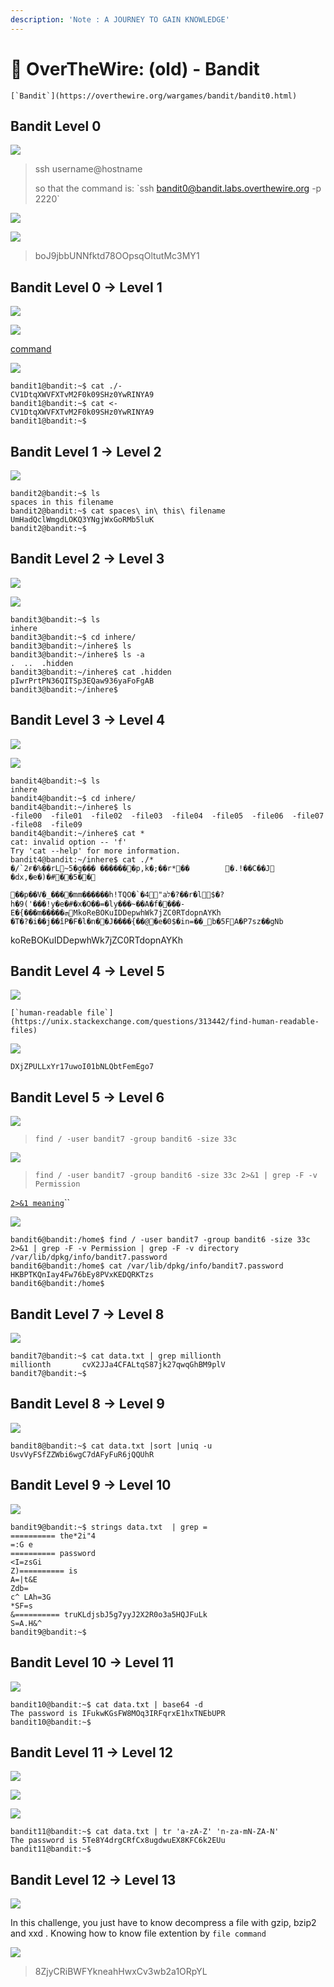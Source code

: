 ```yaml
---
description: 'Note : A JOURNEY TO GAIN KNOWLEDGE'
---
```


# 🍃 OverTheWire: (old) - Bandit

``[`Bandit`](https://overthewire.org/wargames/bandit/bandit0.html)``

## Bandit Level 0

![](<../../.gitbook/assets/image (20) (2).png>)

> ssh username@hostname
>
> so that the command is: \`ssh bandit0@bandit.labs.overthewire.org -p 2220\`

![](<../../.gitbook/assets/image (28).png>)

![](<../../.gitbook/assets/image (37).png>)

> boJ9jbbUNNfktd78OOpsqOltutMc3MY1

## Bandit Level 0 → Level 1

![](<../../.gitbook/assets/image (42) (2).png>)

![](<../../.gitbook/assets/image (36).png>)

[command](https://unix.stackexchange.com/questions/189251/how-to-read-dash-files)

![](<../../.gitbook/assets/image (34).png>)

```
bandit1@bandit:~$ cat ./-
CV1DtqXWVFXTvM2F0k09SHz0YwRINYA9
bandit1@bandit:~$ cat <-
CV1DtqXWVFXTvM2F0k09SHz0YwRINYA9
bandit1@bandit:~$
```

## Bandit Level 1 → Level 2

![](<../../.gitbook/assets/image (14) (1).png>)

```
bandit2@bandit:~$ ls
spaces in this filename
bandit2@bandit:~$ cat spaces\ in\ this\ filename
UmHadQclWmgdLOKQ3YNgjWxGoRMb5luK
bandit2@bandit:~$
```

## Bandit Level 2 → Level 3

![](<../../.gitbook/assets/image (39) (1) (1).png>)

![](<../../.gitbook/assets/image (9) (2).png>)

```
bandit3@bandit:~$ ls
inhere
bandit3@bandit:~$ cd inhere/
bandit3@bandit:~/inhere$ ls
bandit3@bandit:~/inhere$ ls -a
.  ..  .hidden
bandit3@bandit:~/inhere$ cat .hidden
pIwrPrtPN36QITSp3EQaw936yaFoFgAB
bandit3@bandit:~/inhere$
```

## Bandit Level 3 → Level 4

![](<../../.gitbook/assets/image (10) (1) (3).png>)

![](<../../.gitbook/assets/image (25).png>)

```
bandit4@bandit:~$ ls
inhere
bandit4@bandit:~$ cd inhere/
bandit4@bandit:~/inhere$ ls
-file00  -file01  -file02  -file03  -file04  -file05  -file06  -file07  -file08  -file09
bandit4@bandit:~/inhere$ cat *
cat: invalid option -- 'f'
Try 'cat --help' for more information.
bandit4@bandit:~/inhere$ cat ./*
�/`2ғ�%��rL~5�g��� �������p,k�;��r*��        �.!��C��J     �dx,�e�)�#��5��
                                                                                   ��p��V�_���ׯ�mm������h!TQO�`�4"aל�?��r�l$�?h�9('���!y�e�#�x�O��=�ly���~��A�f����-E�{���m�����ܗMkoReBOKuIDDepwhWk7jZC0RTdopnAYKh
�T�?�i��j��îP�F�l�n��J����{��@�e�0$�in=��_b�5FA�P7sz��gNb
```

koReBOKuIDDepwhWk7jZC0RTdopnAYKh

## Bandit Level 4 → Level 5

![](<../../.gitbook/assets/image (41).png>)

``[`human-readable file`](https://unix.stackexchange.com/questions/313442/find-human-readable-files)``

![](<../../.gitbook/assets/image (38).png>)

`DXjZPULLxYr17uwoI01bNLQbtFemEgo7`

## Bandit Level 5 → Level 6

![](<../../.gitbook/assets/image (7) (2).png>)

> `find / -user bandit7 -group bandit6 -size 33c`

![](<../../.gitbook/assets/image (40).png>)

> `find / -user bandit7 -group bandit6 -size 33c 2>&1 | grep -F -v Permission`

[`2>&1 meaning`](https://stackoverflow.com/questions/818255/in-the-shell-what-does-21-mean)``

![](<../../.gitbook/assets/image (30) (1).png>)

```
bandit6@bandit:/home$ find / -user bandit7 -group bandit6 -size 33c 2>&1 | grep -F -v Permission | grep -F -v directory
/var/lib/dpkg/info/bandit7.password
bandit6@bandit:/home$ cat /var/lib/dpkg/info/bandit7.password
HKBPTKQnIay4Fw76bEy8PVxKEDQRKTzs
bandit6@bandit:/home$
```

## Bandit Level 7 → Level 8

![](<../../.gitbook/assets/image (6) (2) (1).png>)

```
bandit7@bandit:~$ cat data.txt | grep millionth
millionth       cvX2JJa4CFALtqS87jk27qwqGhBM9plV
bandit7@bandit:~$
```

## Bandit Level 8 → Level 9

![](<../../.gitbook/assets/image (8) (2) (1).png>)

```
bandit8@bandit:~$ cat data.txt |sort |uniq -u
UsvVyFSfZZWbi6wgC7dAFyFuR6jQQUhR
```

## Bandit Level 9 → Level 10

![](<../../.gitbook/assets/image (27) (2).png>)

```
bandit9@bandit:~$ strings data.txt  | grep =
========== the*2i"4
=:G e
========== password
<I=zsGi
Z)========== is
A=|t&E
Zdb=
c^ LAh=3G
*SF=s
&========== truKLdjsbJ5g7yyJ2X2R0o3a5HQJFuLk
S=A.H&^
bandit9@bandit:~$
```

## Bandit Level 10 → Level 11

![](<../../.gitbook/assets/image (24) (2).png>)

```
bandit10@bandit:~$ cat data.txt | base64 -d
The password is IFukwKGsFW8MOq3IRFqrxE1hxTNEbUPR
bandit10@bandit:~$
```

## Bandit Level 11 → Level 12

![](<../../.gitbook/assets/image (26) (2).png>)

![](<../../.gitbook/assets/image (21) (2) (1).png>)

![](<../../.gitbook/assets/image (22).png>)

```
bandit11@bandit:~$ cat data.txt | tr 'a-zA-Z' 'n-za-mN-ZA-N'
The password is 5Te8Y4drgCRfCx8ugdwuEX8KFC6k2EUu
bandit11@bandit:~$
```

## Bandit Level 12 → Level 13

![](<../../.gitbook/assets/image (5) (1).png>)

In this challenge, you just have to know decompress a file with gzip, bzip2 and xxd . Knowing how to know file extention by `file command`

![](<../../.gitbook/assets/image (29) (2).png>)

> 8ZjyCRiBWFYkneahHwxCv3wb2a1ORpYL


